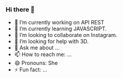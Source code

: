 ### Hi there 👋


- 🔭 I’m currently working on API REST
- 🌱 I’m currently learning JAVASCRIPT.
- 👯 I’m looking to collaborate on Instagram.
- 🤔 I’m looking for help with 3D.
- 💬 Ask me about ...
- 📫 How to reach me: ...
- 😄 Pronouns: She
- ⚡ Fun fact: ...
